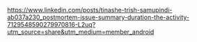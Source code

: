 https://www.linkedin.com/posts/tinashe-trish-samupindi-ab037a230_postmortem-issue-summary-duration-the-activity-7129548590279970816-L2uq?utm_source=share&utm_medium=member_android
